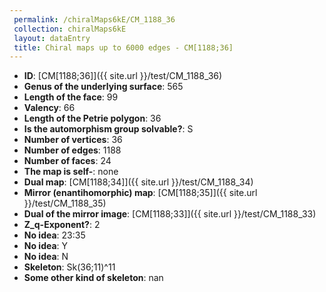 ```yaml
--- 
 permalink: /chiralMaps6kE/CM_1188_36 
 collection: chiralMaps6kE
 layout: dataEntry
 title: Chiral maps up to 6000 edges - CM[1188;36]
---
```


- **ID**: [CM[1188;36]]({{ site.url }}/test/CM_1188_36)
- **Genus of the underlying surface**: 565
- **Length of the face**: 99
- **Valency**: 66
- **Length of the Petrie polygon**: 36
- **Is the automorphism group solvable?**: S
- **Number of vertices**: 36
- **Number of edges**: 1188
- **Number of faces**: 24
- **The map is self-**: none
- **Dual map**: [CM[1188;34]]({{ site.url }}/test/CM_1188_34)
- **Mirror (enantihomorphic) map**: [CM[1188;35]]({{ site.url }}/test/CM_1188_35)
- **Dual of the mirror image**: [CM[1188;33]]({{ site.url }}/test/CM_1188_33)
- **Z_q-Exponent?**: 2
- **No idea**:  23:35
- **No idea**: Y
- **No idea**: N
- **Skeleton**: Sk(36;11)^11
- **Some other kind of skeleton**: nan
